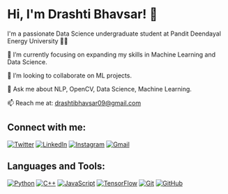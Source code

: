 # Hi, I'm Drashti Bhavsar! 👋

I'm a passionate Data Science undergraduate student at Pandit Deendayal Energy University ✌🏻 

🔭 I’m currently focusing on expanding my skills in Machine Learning and Data Science.

🤝 I’m looking to collaborate on ML projects.

💬 Ask me about NLP, OpenCV, Data Science, Machine Learning.

📫 Reach me at: drashtibhavsar09@gmail.com

## Connect with me:
[![Twitter](https://img.shields.io/badge/Twitter-Profile-informational?style=flat&logo=twitter&logoColor=white&color=1CA2F1)](https://twitter.com/BhavsarDrashti2)
[![LinkedIn](https://img.shields.io/badge/LinkedIn-Profile-informational?style=flat&logo=linkedin&logoColor=white&color=0A66C2)](https://www.linkedin.com/in/drashtibhavsar9/)
[![Instagram](https://img.shields.io/badge/Instagram-Profile-informational?style=flat&logo=instagram&logoColor=white&color=E4405F)](https://www.instagram.com/_drashti09/)
[![Gmail](https://img.shields.io/badge/Gmail-Profile-informational?style=flat&logo=gmail&logoColor=white&color=D14836)](mailto:drashtibhavsar09@gmail.com)

## Languages and Tools:
[![Python](https://img.shields.io/badge/Python-Profile-informational?style=flat&logo=python&logoColor=white&color=3776AB)](#)
[![C++](https://img.shields.io/badge/C++-Profile-informational?style=flat&logo=cplusplus&logoColor=white&color=00599C)](#)
[![JavaScript](https://img.shields.io/badge/JavaScript-Profile-informational?style=flat&logo=javascript&logoColor=white&color=F7DF1E)](#)
[![TensorFlow](https://img.shields.io/badge/TensorFlow-Profile-informational?style=flat&logo=tensorflow&logoColor=white&color=FF6F00)](#)
[![Git](https://img.shields.io/badge/Git-Profile-informational?style=flat&logo=git&logoColor=white&color=F05032)](#)
[![GitHub](https://img.shields.io/badge/GitHub-Profile-informational?style=flat&logo=github&logoColor=white&color=181717)](#)
